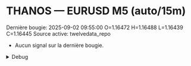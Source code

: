 # THANOS — EURUSD M5 (auto/15m)
Dernière bougie: 2025-09-02 09:55:00  O=1.16472  H=1.16488  L=1.16439  C=1.16445
Source active: twelvedata_repo

- Aucun signal sur la dernière bougie.

<details><summary>Debug</summary>

- TD_API_KEY manquant.

</details>